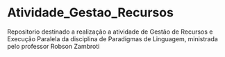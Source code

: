 # Atividade_Gestao_Recursos

Repositorio destinado a realização a atividade de Gestão de Recursos e Execução Paralela da disciplina de Paradigmas de Linguagem, ministrada pelo professor Robson Zambroti
